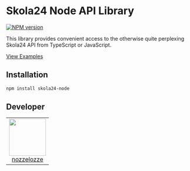 # Skola24 Node API Library

[![NPM version](https://img.shields.io/npm/v/skola24-node.svg)](https://npmjs.org/package/skola24-node) 

This library provides convenient access to the otherwise quite perplexing Skola24 API from TypeScript or JavaScript.

[View Examples](https://github.com/nozzelozze/skola24-node/tree/main/examples)

## Installation

```sh
npm install skola24-node
```

## Developer

<table>
  <tbody>
    <tr>
      <td align="center" valign="top">
        <img width="100" height="100" src="https://github.com/nozzelozze.png?s=100">
        <br>
        <a href="https://github.com/nozzelozze">nozzelozze</a>
      </td>
     </tr>
  </tbody>
</table>
